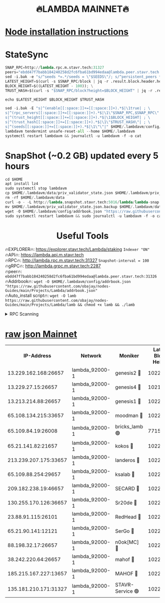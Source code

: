 <h1 align="center"> 🔥LAMBDA MAINNET🔥</h1>


[Node installation instructions](https://github.com/obajay/nodes-Guides/tree/main/Projects/Lambda)
=


# StateSync
```python
SNAP_RPC=http://lambda.rpc.m.stavr.tech:31327
peers="ebdd47f7babb184240258d2fc6fba61bd994edaa@lambda.peer.stavr.tech:31326" 
sed -i.bak -e "s/^seeds *=.*/seeds = \"$SEEDS\"/; s/^persistent_peers *=.*/persistent_peers = \"$PEERS\"/" $HOME/.lambdavm/config/config.toml
LATEST_HEIGHT=$(curl -s $SNAP_RPC/block | jq -r .result.block.header.height); \
BLOCK_HEIGHT=$((LATEST_HEIGHT - 100)); \
TRUST_HASH=$(curl -s "$SNAP_RPC/block?height=$BLOCK_HEIGHT" | jq -r .result.block_id.hash)

echo $LATEST_HEIGHT $BLOCK_HEIGHT $TRUST_HASH

sed -i.bak -E "s|^(enable[[:space:]]+=[[:space:]]+).*$|\1true| ; \
s|^(rpc_servers[[:space:]]+=[[:space:]]+).*$|\1\"$SNAP_RPC,$SNAP_RPC\"| ; \
s|^(trust_height[[:space:]]+=[[:space:]]+).*$|\1$BLOCK_HEIGHT| ; \
s|^(trust_hash[[:space:]]+=[[:space:]]+).*$|\1\"$TRUST_HASH\"| ; \
s|^(seeds[[:space:]]+=[[:space:]]+).*$|\1\"\"|" $HOME/.lambdavm/config/config.toml
lambdavm tendermint unsafe-reset-all --home $HOME/.lambdavm
systemctl restart lambdavm && journalctl -u lambdavm -f -o cat

```
# SnapShot (~0.2 GB) updated every 5 hours
```python
cd $HOME
apt install lz4
sudo systemctl stop lambdavm
cp $HOME/.lambdavm/data/priv_validator_state.json $HOME/.lambdavm/priv_validator_state.json.backup
rm -rf $HOME/.lambdavm/data
curl -o - -L http://lambda.snapshot.stavr.tech:5016/lambda/lambda-snap.tar.lz4 | lz4 -c -d - | tar -x -C $HOME/.lambdavm --strip-components 2
mv $HOME/.lambdavm/priv_validator_state.json.backup $HOME/.lambdavm/data/priv_validator_state.json
wget -O $HOME/.lambdavm/config/addrbook.json "https://raw.githubusercontent.com/obajay/nodes-Guides/main/Projects/Lambda/addrbook.json"
sudo systemctl restart lambdavm && sudo journalctl -u lambdavm -f -o cat
```
 <h1 align="center"> Useful Tools</h1>

🔥EXPLORER🔥:      https://explorer.stavr.tech/Lambda/staking	        `Indexer "ON"` \
🔥API🔥: 			 		 https://lambda.api.m.stavr.tech \
🔥RPC🔥:           http://lambda.rpc.m.stavr.tech:31327	              `Snapshot-interval = 100` \
🔥gRPC🔥:          http://lambda.grpc.m.stavr.tech:2287 \
🔥peer🔥:					 `ebdd47f7babb184240258d2fc6fba61bd994edaa@lambda.peer.stavr.tech:31326` \
🔥Addrbook🔥:    ```wget -O $HOME/.lambdavm/config/addrbook.json "https://raw.githubusercontent.com/obajay/nodes-Guides/main/Projects/Lambda/addrbook.json"``` \
🔥Auto_install script🔥: ```wget -O lamb https://raw.githubusercontent.com/obajay/nodes-Guides/main/Projects/Lambda/lamb && chmod +x lamb && ./lamb```


<details>
<summary>RPC Scanning</summary>

<h2 align="center"> We scan nodes in real time every 4 hours. And we provide the final result of RPC endpoints.
We cannot influence the operation of these nodes in any way. </h2>


```python
If Voting Power is higher than 0 --> then the Node is a validator of the network and may be subject to attack and be a potential threat to the chain.
```
```python
We marked such validators with a red symbol
```

</details>

[raw json Mainnet](https://rpc-check.lambm.stavr.tech/lambm/rpc-lambm-result.json)
=


<table><tr><th>IP-Address</th><th>Network</th><th>Moniker</th><th>Latest Block Height</th><th>Earliest Block Height</th><th>Catching Up</th><th>Voting Power</th><th>Scan Time</th></tr><tr><td>13.229.162.168:26657</td><td>lambda_92000-1</td><td>genesis2 🔴</td><td>10227081</td><td>1</td><td>False</td><td>16606838</td><td>2023-11-28T11:35:51.225509092UTC</td></tr><tr><td>13.229.27.15:26657</td><td>lambda_92000-1</td><td>genesis4 🔴</td><td>10217322</td><td>1</td><td>False</td><td>10131070</td><td>2023-11-28T11:35:54.246423280UTC</td></tr><tr><td>13.213.214.88:26657</td><td>lambda_92000-1</td><td>genesis1 🔴</td><td>10227081</td><td>1</td><td>False</td><td>107835</td><td>2023-11-28T11:35:55.518186475UTC</td></tr><tr><td>65.108.134.215:33657</td><td>lambda_92000-1</td><td>moodman 🔴</td><td>10227083</td><td>632001</td><td>False</td><td>1070005</td><td>2023-11-28T11:36:00.674177141UTC</td></tr><tr><td>65.109.84.19:26008</td><td>lambda_92000-1</td><td>bricks_lamb 🟢</td><td>7715743</td><td>7581001</td><td>False</td><td>0</td><td>2023-11-28T11:36:05.184460089UTC</td></tr><tr><td>65.21.141.82:21657</td><td>lambda_92000-1</td><td>kokos 🔴</td><td>10227082</td><td>7716001</td><td>False</td><td>546765</td><td>2023-11-28T11:35:57.912514278UTC</td></tr><tr><td>213.239.207.175:33657</td><td>lambda_92000-1</td><td>landeros 🔴</td><td>10227079</td><td>8136001</td><td>False</td><td>933953</td><td>2023-11-28T11:35:45.215654502UTC</td></tr><tr><td>65.109.88.254:29657</td><td>lambda_92000-1</td><td>ksalab 🔴</td><td>10227083</td><td>8715001</td><td>False</td><td>500507</td><td>2023-11-28T11:36:01.426642494UTC</td></tr><tr><td>209.182.238.19:46657</td><td>lambda_92000-1</td><td>SECARD 🔴</td><td>10227081</td><td>9443001</td><td>False</td><td>2092101</td><td>2023-11-28T11:35:50.277135852UTC</td></tr><tr><td>130.255.170.126:36657</td><td>lambda_92000-1</td><td>Sr20de 🔴</td><td>10227079</td><td>10014001</td><td>False</td><td>668991</td><td>2023-11-28T11:35:45.644991561UTC</td></tr><tr><td>23.88.91.115:26101</td><td>lambda_92000-1</td><td>RedHead 🔴</td><td>10227079</td><td>10127079</td><td>False</td><td>553202</td><td>2023-11-28T11:35:45.883258661UTC</td></tr><tr><td>65.21.90.141:12121</td><td>lambda_92000-1</td><td>SerGo 🔴</td><td>10227083</td><td>10127083</td><td>False</td><td>10501510</td><td>2023-11-28T11:36:01.791157030UTC</td></tr><tr><td>88.198.32.17:26657</td><td>lambda_92000-1</td><td>n0ok[MC] 🔴</td><td>10227084</td><td>10127084</td><td>False</td><td>1578630</td><td>2023-11-28T11:36:04.797183908UTC</td></tr><tr><td>38.242.220.64:26657</td><td>lambda_92000-1</td><td>mahof 🔴</td><td>10227077</td><td>10131001</td><td>False</td><td>770350</td><td>2023-11-28T11:35:40.550807881UTC</td></tr><tr><td>185.215.167.227:13657</td><td>lambda_92000-1</td><td>MAHOF 🔴</td><td>10227081</td><td>10134001</td><td>False</td><td>2051510</td><td>2023-11-28T11:35:54.557230422UTC</td></tr><tr><td>135.181.210.171:31327</td><td>lambda_92000-1</td><td>STAVR-Service 🟢</td><td>10227083</td><td>10226201</td><td>False</td><td>0</td><td>2023-11-28T11:36:00.305292139UTC</td></tr></table>
